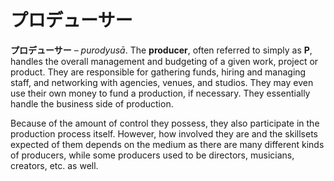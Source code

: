 # プロデューサー

**プロデューサー** – *purodyusā*. The **producer**, often referred to simply as **P**, handles the overall management and budgeting of a given work, project or product. They are responsible for gathering funds, hiring and managing staff, and networking with agencies, venues, and studios. They may even use their own money to fund a production, if necessary. They essentially handle the business side of production. 

Because of the amount of control they possess, they also participate in the production process itself. However, how involved they are and the skillsets expected of them depends on the medium as there are many different kinds of producers, while some producers used to be directors, musicians, creators, etc. as well.
